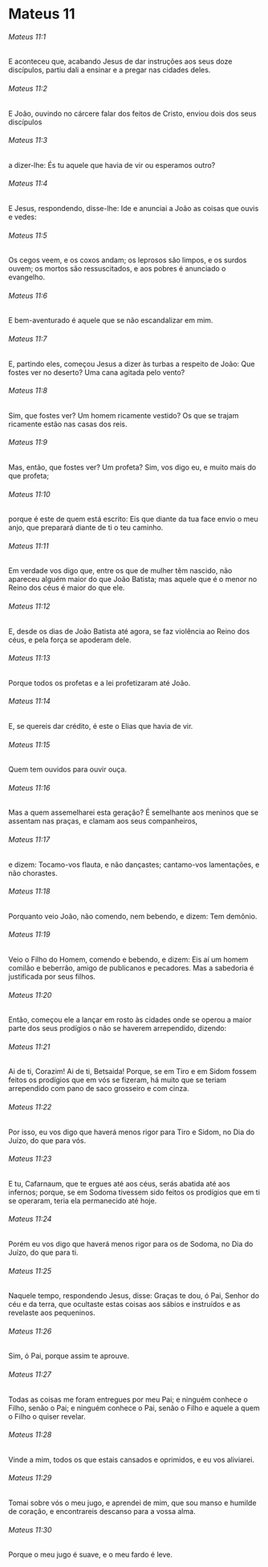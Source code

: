 # Mateus 11

###### Mateus 11:1

E aconteceu que, acabando Jesus de dar instruções aos seus doze discípulos, partiu dali a ensinar e a pregar nas cidades deles.

###### Mateus 11:2

E João, ouvindo no cárcere falar dos feitos de Cristo, enviou dois dos seus discípulos

###### Mateus 11:3

a dizer-lhe: És tu aquele que havia de vir ou esperamos outro?

###### Mateus 11:4

E Jesus, respondendo, disse-lhe: Ide e anunciai a João as coisas que ouvis e vedes:

###### Mateus 11:5

Os cegos veem, e os coxos andam; os leprosos são limpos, e os surdos ouvem; os mortos são ressuscitados, e aos pobres é anunciado o evangelho.

###### Mateus 11:6

E bem-aventurado é aquele que se não escandalizar em mim.

###### Mateus 11:7

E, partindo eles, começou Jesus a dizer às turbas a respeito de João: Que fostes ver no deserto? Uma cana agitada pelo vento?

###### Mateus 11:8

Sim, que fostes ver? Um homem ricamente vestido? Os que se trajam ricamente estão nas casas dos reis.

###### Mateus 11:9

Mas, então, que fostes ver? Um profeta? Sim, vos digo eu, e muito mais do que profeta;

###### Mateus 11:10

porque é este de quem está escrito: Eis que diante da tua face envio o meu anjo, que preparará diante de ti o teu caminho.

###### Mateus 11:11

Em verdade vos digo que, entre os que de mulher têm nascido, não apareceu alguém maior do que João Batista; mas aquele que é o menor no Reino dos céus é maior do que ele.

###### Mateus 11:12

E, desde os dias de João Batista até agora, se faz violência ao Reino dos céus, e pela força se apoderam dele.

###### Mateus 11:13

Porque todos os profetas e a lei profetizaram até João.

###### Mateus 11:14

E, se quereis dar crédito, é este o Elias que havia de vir.

###### Mateus 11:15

Quem tem ouvidos para ouvir ouça.

###### Mateus 11:16

Mas a quem assemelharei esta geração? É semelhante aos meninos que se assentam nas praças, e clamam aos seus companheiros,

###### Mateus 11:17

e dizem: Tocamo-vos flauta, e não dançastes; cantamo-vos lamentações, e não chorastes.

###### Mateus 11:18

Porquanto veio João, não comendo, nem bebendo, e dizem: Tem demônio.

###### Mateus 11:19

Veio o Filho do Homem, comendo e bebendo, e dizem: Eis aí um homem comilão e beberrão, amigo de publicanos e pecadores. Mas a sabedoria é justificada por seus filhos.

###### Mateus 11:20

Então, começou ele a lançar em rosto às cidades onde se operou a maior parte dos seus prodígios o não se haverem arrependido, dizendo:

###### Mateus 11:21

Ai de ti, Corazim! Ai de ti, Betsaida! Porque, se em Tiro e em Sidom fossem feitos os prodígios que em vós se fizeram, há muito que se teriam arrependido com pano de saco grosseiro e com cinza.

###### Mateus 11:22

Por isso, eu vos digo que haverá menos rigor para Tiro e Sidom, no Dia do Juízo, do que para vós.

###### Mateus 11:23

E tu, Cafarnaum, que te ergues até aos céus, serás abatida até aos infernos; porque, se em Sodoma tivessem sido feitos os prodígios que em ti se operaram, teria ela permanecido até hoje.

###### Mateus 11:24

Porém eu vos digo que haverá menos rigor para os de Sodoma, no Dia do Juízo, do que para ti.

###### Mateus 11:25

Naquele tempo, respondendo Jesus, disse: Graças te dou, ó Pai, Senhor do céu e da terra, que ocultaste estas coisas aos sábios e instruídos e as revelaste aos pequeninos.

###### Mateus 11:26

Sim, ó Pai, porque assim te aprouve.

###### Mateus 11:27

Todas as coisas me foram entregues por meu Pai; e ninguém conhece o Filho, senão o Pai; e ninguém conhece o Pai, senão o Filho e aquele a quem o Filho o quiser revelar.

###### Mateus 11:28

Vinde a mim, todos os que estais cansados e oprimidos, e eu vos aliviarei.

###### Mateus 11:29

Tomai sobre vós o meu jugo, e aprendei de mim, que sou manso e humilde de coração, e encontrareis descanso para a vossa alma.

###### Mateus 11:30

Porque o meu jugo é suave, e o meu fardo é leve.

